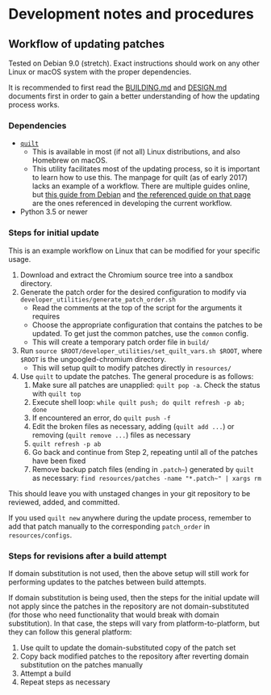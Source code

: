 # Development notes and procedures

## Workflow of updating patches

Tested on Debian 9.0 (stretch). Exact instructions should work on any other Linux or macOS system with the proper dependencies.

It is recommended to first read the [BUILDING.md](BUILDING.md) and [DESIGN.md](DESIGN.md) documents first in order to gain a better understanding of how the updating process works.

### Dependencies

* [`quilt`](http://savannah.nongnu.org/projects/quilt)
    * This is available in most (if not all) Linux distributions, and also Homebrew on macOS.
    * This utility facilitates most of the updating process, so it is important to learn how to use this. The manpage for quilt (as of early 2017) lacks an example of a workflow. There are multiple guides online, but [this guide from Debian](https://wiki.debian.org/UsingQuilt) and [the referenced guide on that page](https://raphaelhertzog.com/2012/08/08/how-to-use-quilt-to-manage-patches-in-debian-packages/) are the ones referenced in developing the current workflow.
* Python 3.5 or newer

### Steps for initial update

This is an example workflow on Linux that can be modified for your specific usage.

1. Download and extract the Chromium source tree into a sandbox directory.
2. Generate the patch order for the desired configuration to modify via `developer_utilities/generate_patch_order.sh`
    * Read the comments at the top of the script for the arguments it requires
    * Choose the appropriate configuration that contains the patches to be updated. To get just the common patches, use the `common` config.
    * This will create a temporary patch order file in `build/`
3. Run `source $ROOT/developer_utilities/set_quilt_vars.sh $ROOT`, where `$ROOT` is the ungoogled-chromium directory.
    * This will setup quilt to modify patches directly in `resources/`
4. Use `quilt` to update the patches. The general procedure is as follows:
    1. Make sure all patches are unapplied: `quilt pop -a`. Check the status with `quilt top`
    2. Execute shell loop: `while quilt push; do quilt refresh -p ab; done`
    3. If encountered an error, do `quilt push -f`
    4. Edit the broken files as necessary, adding (`quilt add ...`) or removing (`quilt remove ...`) files as necessary
    5. `quilt refresh -p ab`
    6. Go back and continue from Step 2, repeating until all of the patches have been fixed
    8. Remove backup patch files (ending in `.patch~`) generated by `quilt` as necessary: `find resources/patches -name "*.patch~" | xargs rm`

This should leave you with unstaged changes in your git repository to be reviewed, added, and committed.

If you used `quilt new` anywhere during the update process, remember to add that patch manually to the corresponding `patch_order` in `resources/configs`.

### Steps for revisions after a build attempt

If domain substitution is not used, then the above setup will still work for performing updates to the patches between build attempts.

If domain substitution is being used, then the steps for the initial update will not apply since the patches in the repository are not domain-substituted (for those who need functionality that would break with domain substitution). In that case, the steps will vary from platform-to-platform, but they can follow this general platform:

1. Use quilt to update the domain-substituted copy of the patch set
2. Copy back modified patches to the repository after reverting domain substitution on the patches manually
3. Attempt a build
4. Repeat steps as necessary
